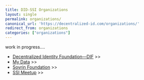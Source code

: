 ```yaml
---
title: DID-SSI Organizations
layout: single
permalink: organizations/
canonical_url: 'https://decentralized-id.com/organizations/'
redirect_from: organizations
categories: ["organizations"]
---
```


work in progress....


  * [Decentralized Identity Foundation—DIF](identity-foundation/) >>
  * [My Data](mydata/) >>
  * [Sovrin Foundation](sovrin-foundation/) >>
  * [SSI Meetup](ssi-meetup/) >>
